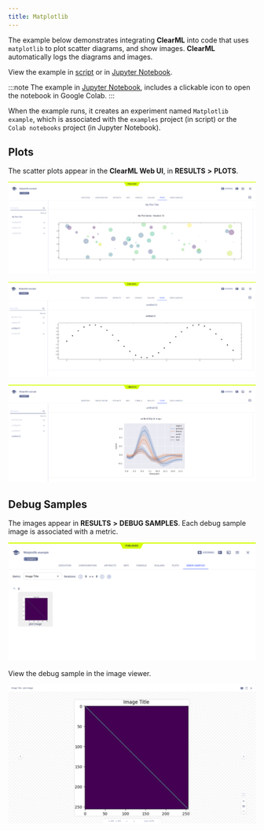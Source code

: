 ```yaml
---
title: Matplotlib
---
```


The example below demonstrates integrating **ClearML** into code that uses `matplotlib` to plot scatter diagrams, and 
show images. **ClearML** automatically logs the diagrams and images. 

View the example in [script](https://github.com/allegroai/clearml/blob/master/examples/frameworks/matplotlib/matplotlib_example.py) 
or in [Jupyter Notebook](https://github.com/allegroai/clearml/blob/master/examples/frameworks/matplotlib/jupyter_matplotlib_example.ipynb).

:::note 
The example in [Jupyter Notebook](https://github.com/allegroai/clearml/blob/master/examples/frameworks/matplotlib/jupyter_matplotlib_example.ipynb), 
includes a clickable icon to open the notebook in Google Colab.
:::

When the example runs, it creates an experiment named `Matplotlib example`, 
which is associated with the `examples` project (in script) or the `Colab notebooks` project (in Jupyter Notebook).



## Plots

The scatter plots appear in the **ClearML Web UI**, in **RESULTS** **>** **PLOTS**.

![image](../../../img/examples_matplotlib_example_01.png)

![image](../../../img/examples_matplotlib_example_02.png)

![image](../../../img/examples_matplotlib_example_03.png)

## Debug Samples

The images appear in **RESULTS** **>** **DEBUG SAMPLES**. Each debug sample image is associated with a metric.

![image](../../../img/examples_matplotlib_example_04.png)

View the debug sample in the image viewer.

![image](../../../img/examples_matplotlib_example_05.png)